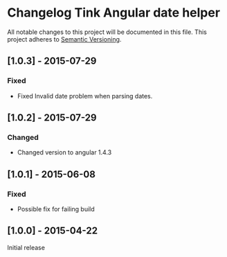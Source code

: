 # Changelog Tink Angular date helper

All notable changes to this project will be documented in this file.
This project adheres to [Semantic Versioning](http://semver.org/).

<!--
## [Unreleased] - [unreleased]

### Added
### Changed
### Deprecated
### Removed
### Fixed
### Security
-->
## [1.0.3] - 2015-07-29

### Fixed
- Fixed Invalid date problem when parsing dates.

## [1.0.2] - 2015-07-29

### Changed
- Changed version to angular 1.4.3

## [1.0.1] - 2015-06-08

### Fixed
- Possible fix for failing build



## [1.0.0] - 2015-04-22

Initial release
